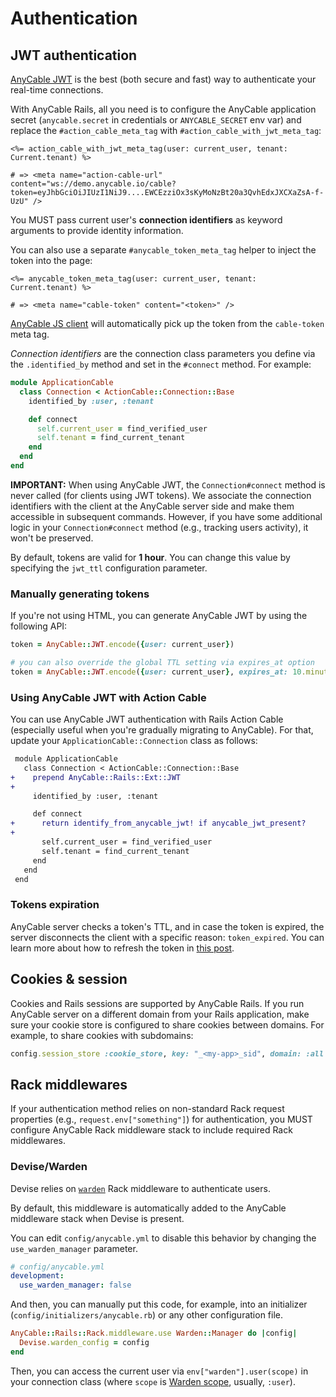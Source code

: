 # Authentication

## JWT authentication

[AnyCable JWT](../anycable-go/jwt_identification.md) is the best (both secure and fast) way to authenticate your real-time connections.

With AnyCable Rails, all you need is to configure the AnyCable application secret (`anycable.secret` in credentials or `ANYCABLE_SECRET` env var) and replace the `#action_cable_meta_tag` with `#action_cable_with_jwt_meta_tag`:

```erb
<%= action_cable_with_jwt_meta_tag(user: current_user, tenant: Current.tenant) %>

# => <meta name="action-cable-url" content="ws://demo.anycable.io/cable?token=eyJhbGciOiJIUzI1NiJ9....EWCEzziOx3sKyMoNzBt20a3QvhEdxJXCXaZsA-f-UzU" />
```

You MUST pass current user's **connection identifiers** as keyword arguments to provide identity information.

You can also use a separate `#anycable_token_meta_tag` helper to inject the token into the page:

```erb
<%= anycable_token_meta_tag(user: current_user, tenant: Current.tenant) %>

# => <meta name="cable-token" content="<token>" />
```

[AnyCable JS client](https://github.com/anycable/anycable-client) will automatically pick up the token from the `cable-token` meta tag.

_Connection identifiers_ are the connection class parameters you define via the `.identified_by` method and set in the `#connect` method. For example:

```ruby
module ApplicationCable
  class Connection < ActionCable::Connection::Base
    identified_by :user, :tenant

    def connect
      self.current_user = find_verified_user
      self.tenant = find_current_tenant
    end
  end
end
```

**IMPORTANT:** When using AnyCable JWT, the `Connection#connect` method is never called (for clients using JWT tokens). We associate the connection identifiers with the client at the AnyCable server side and make them accessible in subsequent commands. However, if you have some additional logic in your `Connection#connect` method (e.g., tracking users activity), it won't be preserved.

By default, tokens are valid for **1 hour**. You can change this value by specifying the `jwt_ttl` configuration parameter.

### Manually generating tokens

If you're not using HTML, you can generate AnyCable JWT by using the following API:

```ruby
token = AnyCable::JWT.encode({user: current_user})

# you can also override the global TTL setting via expires_at option
token = AnyCable::JWT.encode({user: current_user}, expires_at: 10.minutes.from_now)
```

### Using AnyCable JWT with Action Cable

You can use AnyCable JWT authentication with Rails Action Cable (especially useful when you're gradually migrating to AnyCable). For that, update your `ApplicationCable::Connection` class as follows:

```diff
 module ApplicationCable
   class Connection < ActionCable::Connection::Base
+    prepend AnyCable::Rails::Ext::JWT
+
     identified_by :user, :tenant

     def connect
+      return identify_from_anycable_jwt! if anycable_jwt_present?
+
       self.current_user = find_verified_user
       self.tenant = find_current_tenant
     end
   end
 end
```

### Tokens expiration

AnyCable server checks a token's TTL, and in case the token is expired, the server disconnects the client with a specific reason: `token_expired`. You can learn more about how to refresh the token in [this post](https://anycable.io/blog/jwt-identification-and-hot-streams/).

## Cookies & session

Cookies and Rails sessions are supported by AnyCable Rails. If you run AnyCable server on a different domain from your Rails application, make sure your cookie store is configured to share cookies between domains. For example, to share cookies with subdomains:

```ruby
config.session_store :cookie_store, key: "_<my-app>_sid", domain: :all
```

## Rack middlewares

If your authentication method relies on non-standard Rack request properties (e.g., `request.env["something"]`) for authentication, you MUST configure AnyCable Rack middleware stack to include required Rack middlewares.

### Devise/Warden

Devise relies on [`warden`](https://github.com/wardencommunity/warden) Rack middleware to authenticate users.

By default, this middleware is automatically added to the AnyCable middleware stack when Devise is present.

You can edit `config/anycable.yml` to disable this behavior by changing the `use_warden_manager` parameter.

```yml
# config/anycable.yml
development:
  use_warden_manager: false
```

And then, you can manually put this code, for example, into an initializer (`config/initializers/anycable.rb`) or any other configuration file.

```ruby
AnyCable::Rails::Rack.middleware.use Warden::Manager do |config|
  Devise.warden_config = config
end
```

Then, you can access the current user via `env["warden"].user(scope)` in your connection class (where `scope` is [Warden scope](https://github.com/wardencommunity/warden/wiki/Scopes), usually, `:user`).
